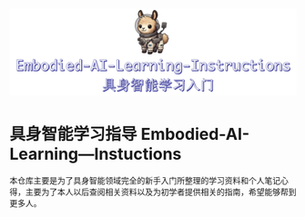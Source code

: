 <h1 align="center">
  <img src="assets/logo.png" alt="EmbodiedAI" width="600"/>
</h1>

# 具身智能学习指导 Embodied-AI-Learning—Instuctions

本仓库主要是为了具身智能领域完全的新手入门所整理的学习资料和个人笔记心得，主要为了本人以后查阅相关资料以及为初学者提供相关的指南，希望能够帮到更多人。
